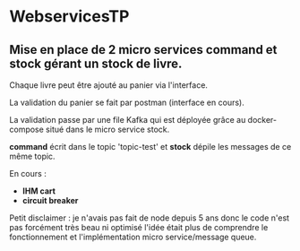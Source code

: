 # WebservicesTP

## Mise en place de 2 micro services command et stock gérant un stock de livre.

Chaque livre peut être ajouté au panier via l'interface.

La validation du panier se fait par postman (interface en cours).

La validation passe par une file Kafka qui est déployée grâce au docker-compose situé dans le micro service stock.

**command** écrit dans le topic 'topic-test' et **stock** dépile les messages de ce même topic.


En cours : 
- **IHM cart**
- **circuit breaker**


Petit disclaimer : je n'avais pas fait de node depuis 5 ans donc le code n'est pas forcément très beau ni optimisé l'idée était plus de comprendre le fonctionnement et l'implémentation micro service/message queue.
